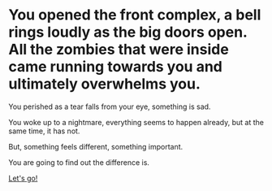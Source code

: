 # You opened the front complex, a bell rings loudly as the big doors open. All the zombies that were inside came running towards you and ultimately overwhelms you.

You perished as a tear falls from your eye, something is sad.

You woke up to a nightmare, everything seems to happen already, but at the same time, it has not.

But, something feels different, something important.

You are going to find out the difference is.

[Let's go!](../your-adventure-begins.md)
